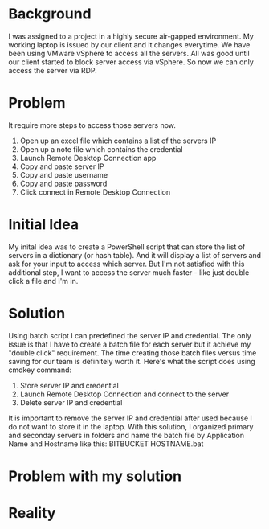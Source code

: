 # Background
I was assigned to a project in a highly secure air-gapped environment. My working laptop is issued by our client and it changes everytime. We have been using VMware vSphere to access all the servers. All was good until our client started to block server access via vSphere. So now we can only access the server via RDP.

# Problem
It require more steps to access those servers now.
1. Open up an excel file which contains a list of the servers IP
2. Open up a note file which contains the credential
3. Launch Remote Desktop Connection app
4. Copy and paste server IP
5. Copy and paste username
6. Copy and paste password
7. Click connect in Remote Desktop Connection

# Initial Idea
My inital idea was to create a PowerShell script that can store the list of servers in a dictionary (or hash table). And it will display a list of servers and ask for your input to access which server. But I'm not satisfied with this additional step, I want to access the server much faster - like just double click a file and I'm in.

# Solution
Using batch script I can predefined the server IP and credential. The only issue is that I have to create a batch file for each server but it achieve my "double click" requirement. The time creating those batch files versus time saving for our team is definitely worth it. Here's what the script does using cmdkey command:
1. Store server IP and credential
2. Launch Remote Desktop Connection and connect to the server
3. Delete server IP and credential

It is important to remove the server IP and credential after used because I do not want to store it in the laptop. With this solution, I organized primary and seconday servers in folders and name the batch file by Application Name and Hostname like this: BITBUCKET HOSTNAME.bat

# Problem with my solution


# Reality
